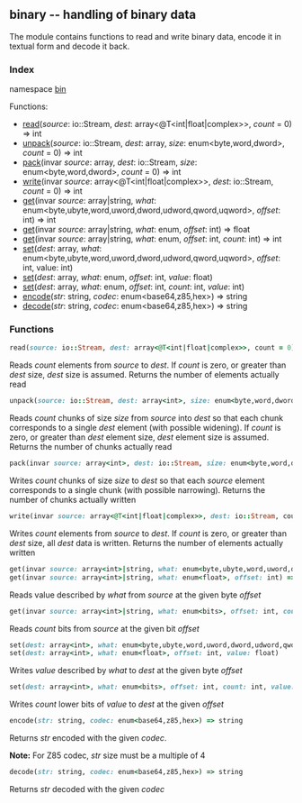 ## binary -- handling of binary data

The module contains functions to read and write binary data, encode it in textual form and decode it back.  

### Index
namespace [bin](#bin)

Functions:
- [read](#read)(_source_: io::Stream, _dest_: array<@T<int|float|complex>>, _count_ = 0) => int
- [unpack](#unpack)(_source_: io::Stream, _dest_: array<int>, _size_: enum<byte,word,dword>, _count_ = 0) => int
- [pack](#pack)(invar _source_: array<int>, _dest_: io::Stream, _size_: enum<byte,word,dword>, _count_ = 0) => int
- [write](#write)(invar _source_: array<@T<int|float|complex>>, _dest_: io::Stream, _count_ = 0) => int
- [get](#get1)(invar _source_: array<int>|string, _what_: enum<byte,ubyte,word,uword,dword,udword,qword,uqword>, _offset_: int) => int
- [get](#get1)(invar _source_: array<int>|string, _what_: enum<float>, _offset_: int) => float
- [get](#get2)(invar _source_: array<int>|string, _what_: enum<bits>, _offset_: int, _count_: int) => int
- [set](#set1)(_dest_: array<int>, _what_: enum<byte,ubyte,word,uword,dword,udword,qword,uqword>, _offset_: int, value: int)
- [set](#set1)(_dest_: array<int>, _what_: enum<float>, _offset_: int, _value_: float)
- [set](#set2)(_dest_: array<int>, _what_: enum<bits>, _offset_: int, _count_: int, _value_: int)
- [encode](#encode)(_str_: string, _codec_: enum<base64,z85,hex>) => string
- [decode](#decode)(_str_: string, _codec_: enum<base64,z85,hex>) => string

<a name="bin"></a>
### Functions
<a name="read"></a>
```ruby
read(source: io::Stream, dest: array<@T<int|float|complex>>, count = 0) => int
```
Reads *count* elements from *source* to *dest*. If *count* is zero, or greater than *dest* size, *dest* size is assumed. Returns the number of elements actually read
<a name="unpack"></a>
```ruby
unpack(source: io::Stream, dest: array<int>, size: enum<byte,word,dword>, count = 0) => int
```
Reads *count* chunks of size *size* from *source* into *dest* so that each chunk corresponds to a single *dest* element (with possible widening). If *count* is zero,
or greater than *dest* element size, *dest* element size is assumed. Returns the number of chunks actually read
<a name="pack"></a>
```ruby
pack(invar source: array<int>, dest: io::Stream, size: enum<byte,word,dword>, count = 0) => int
```
Writes *count* chunks of size *size* to *dest* so that each *source* element corresponds to a single chunk (with possible narrowing). Returns the number of chunks
actually written
<a name="write"></a>
```ruby
write(invar source: array<@T<int|float|complex>>, dest: io::Stream, count = 0) => int
```
Writes *count* elements from *source* to *dest*. If *count* is zero, or greater than *dest* size, all *dest* data is written. Returns the number of elements
actually written
<a name="get1"></a>
```ruby
get(invar source: array<int>|string, what: enum<byte,ubyte,word,uword,dword,udword,qword,uqword>, offset: int) => int
get(invar source: array<int>|string, what: enum<float>, offset: int) => float
```
Reads value described by *what* from *source* at the given byte *offset*
<a name="get2"></a>
```ruby
get(invar source: array<int>|string, what: enum<bits>, offset: int, count: int) => int
```
Reads *count* bits from *source* at the given bit *offset*
<a name="set1"></a>
```ruby
set(dest: array<int>, what: enum<byte,ubyte,word,uword,dword,udword,qword,uqword>,offset: int, value: int)
set(dest: array<int>, what: enum<float>, offset: int, value: float)
```
Writes *value* described by *what* to *dest* at the given byte *offset*
<a name="set2"></a>
```ruby
set(dest: array<int>, what: enum<bits>, offset: int, count: int, value: int)
```
Writes *count* lower bits of *value* to *dest* at the given *offset*
<a name="encode"></a>
```ruby
encode(str: string, codec: enum<base64,z85,hex>) => string
```
Returns *str* encoded with the given *codec*.

**Note:** For Z85 codec, *str* size must be a multiple of 4
<a name="decode"></a>
```ruby
decode(str: string, codec: enum<base64,z85,hex>) => string
```
Returns *str* decoded with the given *codec*
